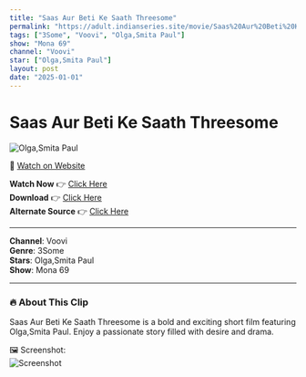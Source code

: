 ```yaml
---
title: "Saas Aur Beti Ke Saath Threesome"
permalink: "https://adult.indianseries.site/movie/Saas%20Aur%20Beti%20Ke%20Saath%20Threesome"
tags: ["3Some", "Voovi", "Olga,Smita Paul"]
show: "Mona 69"
channel: "Voovi"
star: ["Olga,Smita Paul"]
layout: post
date: "2025-01-01"
---
```


# Saas Aur Beti Ke Saath Threesome

![Olga,Smita Paul](https://shorts.desisins.com/wp-content/uploads/2024/09/Saas-Beti-Threesome-Mona-60-Olga-Smita-Pual-DesiSins.com_.jpg)

🔗 [Watch on Website](https://adult.indianseries.site/movie/Saas%20Aur%20Beti%20Ke%20Saath%20Threesome)

**Watch Now** 👉 [Click Here](https://adult.indianseries.site/movie/Saas%20Aur%20Beti%20Ke%20Saath%20Threesome)  
**Download** 👉 [Click Here](https://adult.indianseries.site/movie/Saas%20Aur%20Beti%20Ke%20Saath%20Threesome)  
**Alternate Source** 👉 [Click Here](https://adult.indianseries.site/movie/Saas%20Aur%20Beti%20Ke%20Saath%20Threesome)

---

**Channel**: Voovi  
**Genre**: 3Some  
**Stars**: Olga,Smita Paul  
**Show**: Mona 69

---

### 🔥 About This Clip

Saas Aur Beti Ke Saath Threesome is a bold and exciting short film featuring Olga,Smita Paul. Enjoy a passionate story filled with desire and drama.
 
🖼️ Screenshot:  
![Screenshot](https://shorts.desisins.com/wp-content/uploads/2024/09/Saas-Beti-Threesome-Mona-60-Olga-Smita-Pual-DesiSins.com_.jpg)
